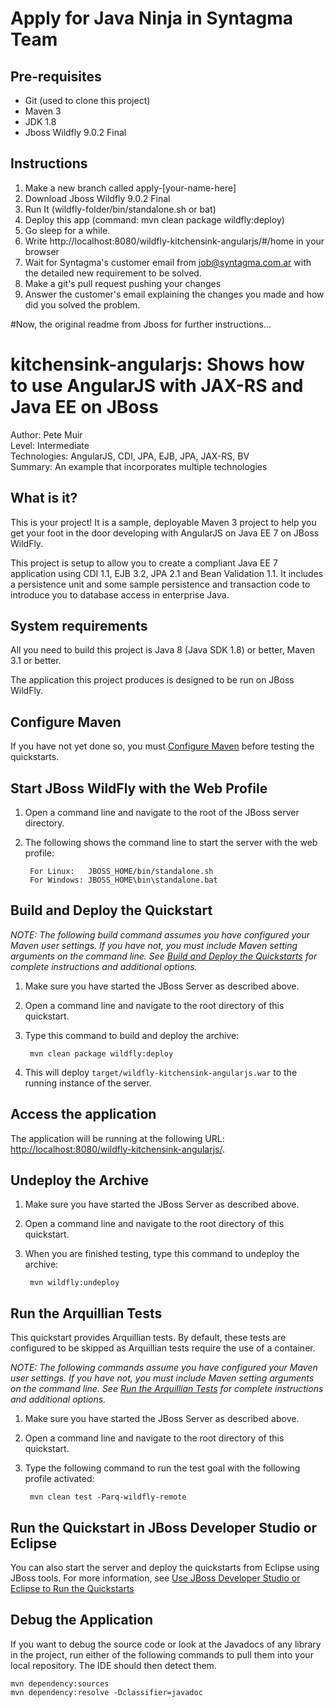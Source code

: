 # Apply for Java Ninja in Syntagma Team

Pre-requisites
------------------------------------

- Git (used to clone this project)
- Maven 3
- JDK 1.8
- Jboss Wildfly 9.0.2 Final

Instructions
------------------------------------

1. Make a new branch called apply-[your-name-here]
2. Download Jboss Wildfly 9.0.2 Final
3. Run It (wildfly-folder/bin/standalone.sh or bat)
4. Deploy this app (command: mvn clean package wildfly:deploy)
5. Go sleep for a while.
6. Write http://localhost:8080/wildfly-kitchensink-angularjs/#/home in your browser
7. Wait for Syntagma's customer email from job@syntagma.com.ar with the detailed new requirement to be solved.
8. Make a git's pull request pushing your changes
9. Answer the customer's email explaining the changes you made and how did you solved the problem. 

#Now, the original readme from Jboss for further instructions...

kitchensink-angularjs: Shows how to use AngularJS with JAX-RS and Java EE on JBoss
========================
Author: Pete Muir  
Level: Intermediate  
Technologies: AngularJS, CDI, JPA, EJB, JPA, JAX-RS, BV  
Summary: An example that incorporates multiple technologies  

What is it?
-----------

This is your project! It is a sample, deployable Maven 3 project to help you get your foot in the door developing with AngularJS on Java EE 7 on JBoss WildFly.

This project is setup to allow you to create a compliant Java EE 7 application using CDI 1.1, EJB 3.2, JPA 2.1 and Bean Validation 1.1. It includes a persistence unit and some sample persistence and transaction code to introduce you to database access in enterprise Java.

System requirements
-------------------

All you need to build this project is Java 8 (Java SDK 1.8) or better, Maven 3.1 or better.

The application this project produces is designed to be run on JBoss WildFly.

 
Configure Maven
---------------

If you have not yet done so, you must [Configure Maven](https://github.com/jboss-developer/jboss-developer-shared-resources/blob/master/guides/CONFIGURE_MAVEN.md) before testing the quickstarts.


Start JBoss WildFly with the Web Profile
-------------------------

1. Open a command line and navigate to the root of the JBoss server directory.
2. The following shows the command line to start the server with the web profile:

        For Linux:   JBOSS_HOME/bin/standalone.sh
        For Windows: JBOSS_HOME\bin\standalone.bat

 
Build and Deploy the Quickstart
-------------------------

_NOTE: The following build command assumes you have configured your Maven user settings. If you have not, you must include Maven setting arguments on the command line. See [Build and Deploy the Quickstarts](https://github.com/jboss-developer/jboss-eap-quickstarts#build-and-deploy-the-quickstarts) for complete instructions and additional options._

1. Make sure you have started the JBoss Server as described above.
2. Open a command line and navigate to the root directory of this quickstart.
3. Type this command to build and deploy the archive:

        mvn clean package wildfly:deploy

4. This will deploy `target/wildfly-kitchensink-angularjs.war` to the running instance of the server.
 

Access the application 
---------------------

The application will be running at the following URL: <http://localhost:8080/wildfly-kitchensink-angularjs/>.


Undeploy the Archive
--------------------

1. Make sure you have started the JBoss Server as described above.
2. Open a command line and navigate to the root directory of this quickstart.
3. When you are finished testing, type this command to undeploy the archive:

        mvn wildfly:undeploy


Run the Arquillian Tests 
-------------------------

This quickstart provides Arquillian tests. By default, these tests are configured to be skipped as Arquillian tests require the use of a container. 

_NOTE: The following commands assume you have configured your Maven user settings. If you have not, you must include Maven setting arguments on the command line. See [Run the Arquillian Tests](https://github.com/jboss-developer/jboss-developer-shared-resources/blob/master/guides/RUN_ARQUILLIAN_TESTS.md) for complete instructions and additional options._

1. Make sure you have started the JBoss Server as described above.
2. Open a command line and navigate to the root directory of this quickstart.
3. Type the following command to run the test goal with the following profile activated:

        mvn clean test -Parq-wildfly-remote


Run the Quickstart in JBoss Developer Studio or Eclipse
-------------------------------------
You can also start the server and deploy the quickstarts from Eclipse using JBoss tools. For more information, see [Use JBoss Developer Studio or Eclipse to Run the Quickstarts](https://github.com/jboss-developer/jboss-developer-shared-resources/blob/master/guides/USE_JBDS.md) 


Debug the Application
------------------------------------

If you want to debug the source code or look at the Javadocs of any library in the project, run either of the following commands to pull them into your local repository. The IDE should then detect them.

    mvn dependency:sources
    mvn dependency:resolve -Dclassifier=javadoc
